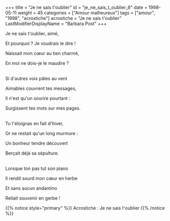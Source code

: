 +++
title = "Je ne sais t'oublier"
id = "je_ne_sais_t_oublier_6"
date = 1998-05-11
weight = 45
categories = ["Amour malheureux"]
tags = ["amour", "1998", "acrostiche"]
acrostiche = "Je ne sais t'oublier"
LastModifierDisplayName = "Barbara Post"
+++

Je ne sais t'oublier, aimé,

Et pourquoi ? Je voudrais le dire !

Naissait mon cœur au tien charmé,

En moi ne dois-je le maudire ?

 \
Si d'autres voix pâles au vent

Aimables couvrent tes messages,

Il n'est qu'un sourire pourtant :

Surgissent tes mots sur mes pages.

 \
Tu t'éloignas en fait d'hiver,

Or ne restait qu'un long murmure :

Un bonheur tendre découvert

Berçait déjà sa sépulture.

 \
Lorsque ton pas tut son piano

Il rendit sourd mon cœur en herbe

Et sans aucun andantino

Reliait souvenir en gerbe !

{{% notice style="primary" %}}
Acrostiche : Je ne sais t'oublier
{{% /notice %}}

